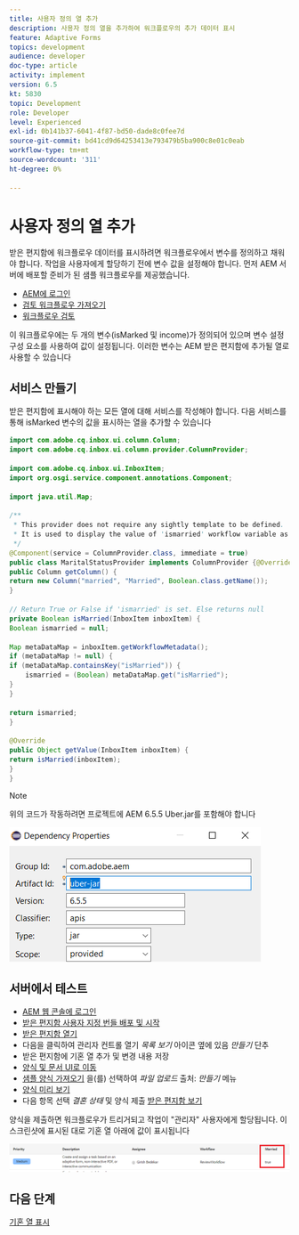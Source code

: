 ```yaml
---
title: 사용자 정의 열 추가
description: 사용자 정의 열을 추가하여 워크플로우의 추가 데이터 표시
feature: Adaptive Forms
topics: development
audience: developer
doc-type: article
activity: implement
version: 6.5
kt: 5830
topic: Development
role: Developer
level: Experienced
exl-id: 0b141b37-6041-4f87-bd50-dade8c0fee7d
source-git-commit: bd41cd9d64253413e793479b5ba900c8e01c0eab
workflow-type: tm+mt
source-wordcount: '311'
ht-degree: 0%

---
```


# 사용자 정의 열 추가

받은 편지함에 워크플로우 데이터를 표시하려면 워크플로우에서 변수를 정의하고 채워야 합니다. 작업을 사용자에게 할당하기 전에 변수 값을 설정해야 합니다. 먼저 AEM 서버에 배포할 준비가 된 샘플 워크플로우를 제공했습니다.

* [AEM에 로그인](http://localhost:4502/crx/de/index.jsp)
* [검토 워크플로우 가져오기](assets/review-workflow.zip)
* [워크플로우 검토](http://localhost:4502/editor.html/conf/global/settings/workflow/models/reviewworkflow.html)

이 워크플로우에는 두 개의 변수(isMarked 및 income)가 정의되어 있으며 변수 설정 구성 요소를 사용하여 값이 설정됩니다. 이러한 변수는 AEM 받은 편지함에 추가될 열로 사용할 수 있습니다

## 서비스 만들기

받은 편지함에 표시해야 하는 모든 열에 대해 서비스를 작성해야 합니다. 다음 서비스를 통해 isMarked 변수의 값을 표시하는 열을 추가할 수 있습니다

```java
import com.adobe.cq.inbox.ui.column.Column;
import com.adobe.cq.inbox.ui.column.provider.ColumnProvider;

import com.adobe.cq.inbox.ui.InboxItem;
import org.osgi.service.component.annotations.Component;

import java.util.Map;

/**
 * This provider does not require any sightly template to be defined.
 * It is used to display the value of 'ismarried' workflow variable as a column in inbox
 */
@Component(service = ColumnProvider.class, immediate = true)
public class MaritalStatusProvider implements ColumnProvider {@Override
public Column getColumn() {
return new Column("married", "Married", Boolean.class.getName());
}

// Return True or False if 'ismarried' is set. Else returns null
private Boolean isMarried(InboxItem inboxItem) {
Boolean ismarried = null;

Map metaDataMap = inboxItem.getWorkflowMetadata();
if (metaDataMap != null) {
if (metaDataMap.containsKey("isMarried")) {
    ismarried = (Boolean) metaDataMap.get("isMarried");
}
}

return ismarried;
}

@Override
public Object getValue(InboxItem inboxItem) {
return isMarried(inboxItem);
}
}
```

>[!NOTE]
>
>위의 코드가 작동하려면 프로젝트에 AEM 6.5.5 Uber.jar를 포함해야 합니다

![uber-jar](assets/uber-jar.PNG)

## 서버에서 테스트

* [AEM 웹 콘솔에 로그인](http://localhost:4502/system/console/bundles)
* [받은 편지함 사용자 지정 번들 배포 및 시작](assets/inboxcustomization.inboxcustomization.core-1.0-SNAPSHOT.jar)
* [받은 편지함 열기](http://localhost:4502/aem/inbox)
* 다음을 클릭하여 관리자 컨트롤 열기 _목록 보기_ 아이콘 옆에 있음 _만들기_ 단추
* 받은 편지함에 기혼 열 추가 및 변경 내용 저장
* [양식 및 문서 UI로 이동](http://localhost:4502/aem/forms.html/content/dam/formsanddocuments)
* [샘플 양식 가져오기](assets/snap-form.zip) 을(를) 선택하여 _파일 업로드_ 출처: _만들기_ 메뉴
* [양식 미리 보기](http://localhost:4502/content/dam/formsanddocuments/snapform/jcr:content?wcmmode=disabled)
* 다음 항목 선택 _결혼 상태_ 및 양식 제출
   [받은 편지함 보기](http://localhost:4502/aem/inbox)

양식을 제출하면 워크플로우가 트리거되고 작업이 &quot;관리자&quot; 사용자에게 할당됩니다. 이 스크린샷에 표시된 대로 기혼 열 아래에 값이 표시됩니다

![기혼-칼럼](assets/married-column.PNG)

## 다음 단계

[기혼 열 표시](./use-sightly-template.md)
